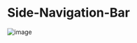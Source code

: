 # Side-Navigation-Bar


![image](https://user-images.githubusercontent.com/57634167/185981178-25da3b82-cf07-4f2b-91e4-1590e3b50e47.png)
